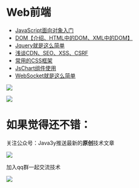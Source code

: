 # Web前端 #


- [JavaScript面向对象入门](https://segmentfault.com/a/1190000013460704)
- [DOM【介绍、HTML中的DOM、XML中的DOM】](https://segmentfault.com/a/1190000013485565)
- [Jquery就是这么简单](https://segmentfault.com/a/1190000013495067)
- [浅谈CDN、SEO、XSS、CSRF](https://segmentfault.com/a/1190000013505397)
- [常用的CSS框架](https://segmentfault.com/a/1190000013507931)
- [JsChart组件使用](https://segmentfault.com/a/1190000013508050)
- [WebSocket就是这么简单](https://segmentfault.com/a/1190000013353808)


![](https://i.imgur.com/6Lqdj2C.png)

![](https://i.imgur.com/2GXuAhg.png)


# 如果觉得还不错： #


关注公众号：Java3y推送最新的**原创**技术文章

![](https://user-gold-cdn.xitu.io/2018/2/28/161dc06a373e4f4d?w=258&h=258&f=jpeg&s=27005)

加入qq群一起交流技术

![](https://i.imgur.com/uCYTsFK.png)